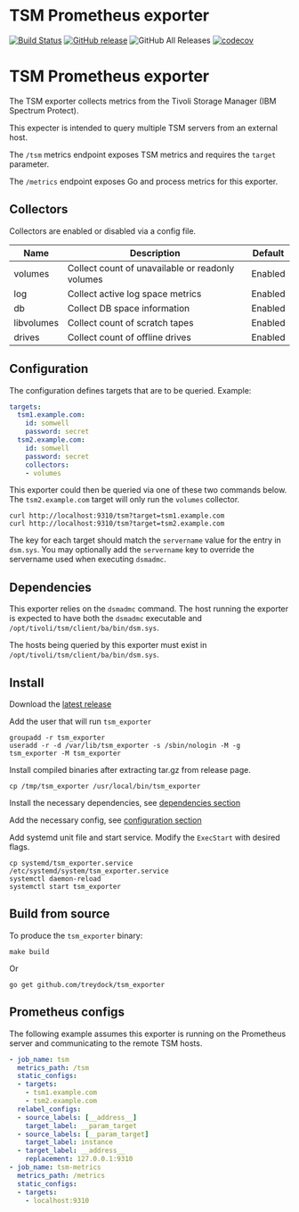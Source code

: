 # TSM Prometheus exporter

[![Build Status](https://circleci.com/gh/treydock/tsm_exporter/tree/master.svg?style=shield)](https://circleci.com/gh/treydock/tsm_exporter)
[![GitHub release](https://img.shields.io/github/v/release/treydock/tsm_exporter?include_prereleases&sort=semver)](https://github.com/treydock/tsm_exporter/releases/latest)
![GitHub All Releases](https://img.shields.io/github/downloads/treydock/tsm_exporter/total)
[![codecov](https://codecov.io/gh/treydock/tsm_exporter/branch/master/graph/badge.svg)](https://codecov.io/gh/treydock/tsm_exporter)

# TSM Prometheus exporter

The TSM exporter collects metrics from the Tivoli Storage Manager (IBM Spectrum Protect).

This expecter is intended to query multiple TSM servers from an external host.

The `/tsm` metrics endpoint exposes TSM metrics and requires the `target` parameter.

The `/metrics` endpoint exposes Go and process metrics for this exporter.

## Collectors

Collectors are enabled or disabled via a config file.

Name | Description | Default
-----|-------------|--------
volumes | Collect count of unavailable or readonly volumes | Enabled
log | Collect active log space metrics | Enabled
db | Collect DB space information | Enabled
libvolumes | Collect count of scratch tapes | Enabled
drives | Collect count of offline drives | Enabled

## Configuration

The configuration defines targets that are to be queried. Example:

```yaml
targets:
  tsm1.example.com:
    id: somwell
    password: secret
  tsm2.example.com:
    id: somwell
    password: secret
    collectors:
    - volumes
```

This exporter could then be queried via one of these two commands below.  The `tsm2.example.com` target will only run the `volumes` collector.

```
curl http://localhost:9310/tsm?target=tsm1.example.com
curl http://localhost:9310/tsm?target=tsm2.example.com
```

The key for each target should match the `servername` value for the entry in `dsm.sys`.  You may optionally add the `servername` key to override the servername used when executing `dsmadmc`.

## Dependencies

This exporter relies on the `dsmadmc` command. The host running the exporter is expected to have both the `dsmadmc` executable and `/opt/tivoli/tsm/client/ba/bin/dsm.sys`.

The hosts being queried by this exporter must exist in `/opt/tivoli/tsm/client/ba/bin/dsm.sys`.

## Install

Download the [latest release](https://github.com/treydock/tsm_exporter/releases)

Add the user that will run `tsm_exporter`

```
groupadd -r tsm_exporter
useradd -r -d /var/lib/tsm_exporter -s /sbin/nologin -M -g tsm_exporter -M tsm_exporter
```

Install compiled binaries after extracting tar.gz from release page.

```
cp /tmp/tsm_exporter /usr/local/bin/tsm_exporter
```

Install the necessary dependencies, see [dependencies section](#dependencies)

Add the necessary config, see [configuration section](#configuration)

Add systemd unit file and start service. Modify the `ExecStart` with desired flags.

```
cp systemd/tsm_exporter.service /etc/systemd/system/tsm_exporter.service
systemctl daemon-reload
systemctl start tsm_exporter
```

## Build from source

To produce the `tsm_exporter` binary:

```
make build
```

Or

```
go get github.com/treydock/tsm_exporter
```

## Prometheus configs

The following example assumes this exporter is running on the Prometheus server and communicating to the remote TSM hosts.

```yaml
- job_name: tsm
  metrics_path: /tsm
  static_configs:
  - targets:
    - tsm1.example.com
    - tsm2.example.com
  relabel_configs:
  - source_labels: [__address__]
    target_label: __param_target
  - source_labels: [__param_target]
    target_label: instance
  - target_label: __address__
    replacement: 127.0.0.1:9310
- job_name: tsm-metrics
  metrics_path: /metrics
  static_configs:
  - targets:
    - localhost:9310
```
